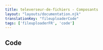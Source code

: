 ```yaml
---
title: televerseur-de-fichiers - Composants
layout: "layouts/documentation.njk"
translationKey: "fileuploaderCode"
tags: ['fileuploaderFR', 'code']
---
```


## Code
